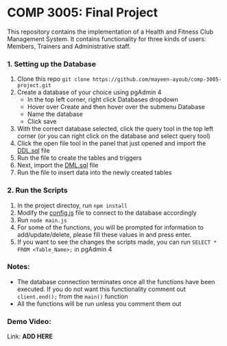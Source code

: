 # COMP 3005: Final Project

This repository contains the implementation of a Health and Fitness Club Management System. It contains functionality for three kinds of users: Members, Trainers and Administrative staff.

### 1. Setting up the Database
1. Clone this repo `git clone https://github.com/mayeen-ayoub/comp-3005-project.git`
1. Create a database of your choice using pgAdmin 4
	- In the top left corner, right click Databases dropdown
	- Hover over Create and then hover over the submenu Database
	- Name the database
	- Click save
1. With the correct database selected, click the query tool in the top left corner (or you can right click on the database and select query tool)
1. Click the open file tool in the panel that just opened and import the [DDL.sql](SQL/DDL.sql) file
1. Run the file to create the tables and triggers
2. Next, import the [DML.sql](SQL/DML.sql) file
3. Run the file to insert data into the newly created tables

### 2. Run the Scripts
1. In the project directoy, run `npm install`
1. Modify the [config.js](config.js) file to connect to the database accordingly
1. Run `node main.js`
1. For some of the functions, you will be prompted for information to add/update/delete, please fill these values in and press enter.
1. If you want to see the changes the scripts made, you can run `SELECT * FROM <Table_Name>;` in pgAdmin 4

### Notes:
- The database connection terminates once all the functions have been executed. If you do not want this functionality comment out `client.end();` from the `main()` function
- All the functions will be run unless you comment them out

### Demo Video: 
Link: **ADD HERE**
